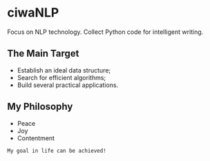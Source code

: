 # ciwaNLP

Focus on NLP technology. Collect Python code for intelligent writing.


The Main Target
----
- Establish an ideal data structure;
- Search for efficient algorithms;
- Build several practical applications.


## My Philosophy

- Peace
- Joy
- Contentment

```
My goal in life can be achieved!
```